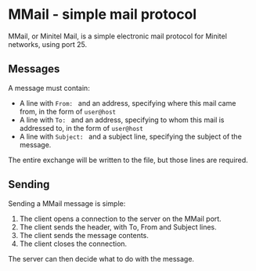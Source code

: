 # MMail - simple mail protocol

MMail, or Minitel Mail, is a simple electronic mail protocol for Minitel networks, using port 25.

## Messages

A message must contain:

 - A line with `From: ` and an address, specifying where this mail came from, in the form of `user@host`
 - A line with `To: ` and an address, specifying to whom this mail is addressed to, in the form of `user@host`
 - A line with `Subject: ` and a subject line, specifying the subject of the message.

The entire exchange will be written to the file, but those lines are required.

## Sending

Sending a MMail message is simple:

1. The client opens a connection to the server on the MMail port.
2. The client sends the header, with To, From and Subject lines.
3. The client sends the message contents.
4. The client closes the connection.

The server can then decide what to do with the message.
